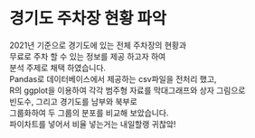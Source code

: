 # 경기도 주차장 현황 파악

2021년 기준으로 경기도에 있는 전체 주차장의 현황과
<br>
무료로 주차 할 수 있는 정보를 제공 하고자 하여
<br>
분석 주제로 채택 하였습니다.
<br>
Pandas로 데이터베이스에서 제공하는 csv파일을 전처리 했고,
<br>
R의 ggplot을 이용하여 각각 범주형 자료를 막대그래프와 상자 그림으로
<br>
빈도수, 그리고 경기도를 남부와 북부로
<br>
그룹화하여 두 그룹의 분포를 비교해 보았습니다.
<br>
파이차트를 넣어서 비율 넣는거는 내일할랭 귀찮앜!


